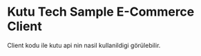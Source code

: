 # Kutu Tech Sample E-Commerce Client

Client kodu ile kutu api nin nasil kullanildigi görülebilir. 
